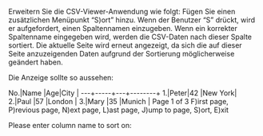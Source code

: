 

Erweitern Sie die CSV-Viewer-Anwendung wie folgt: Fügen Sie einen zusätzlichen Menüpunkt “S)ort” hinzu. Wenn der Benutzer “S” drückt, wird er aufgefordert, einen Spaltennamen einzugeben. Wenn ein korrekter Spaltenname eingegeben wird, werden die CSV-Daten nach dieser Spalte sortiert. Die aktuelle Seite wird erneut angezeigt, da sich die auf dieser Seite anzuzeigenden Daten aufgrund der Sortierung möglicherweise geändert haben.

Die Anzeige sollte so aussehen:

No.|Name |Age|City    |
---+-----+---+--------+ 
 1.|Peter|42 |New York|
 2.|Paul |57 |London  |
 3.|Mary |35 |Munich  |
Page 1 of 3
F)irst page, P)revious page, N)ext page, L)ast page, J)ump to page, S)ort, E)xit

Please enter column name to sort on:

